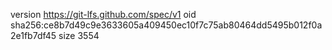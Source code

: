 version https://git-lfs.github.com/spec/v1
oid sha256:ce8b7d49c9e3633605a409450ec10f7c75ab80464dd5495b012f0a2e1fb7df45
size 3554

